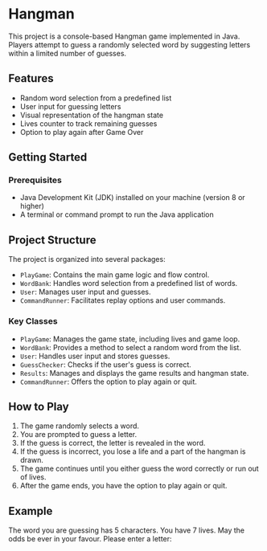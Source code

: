 # Hangman

This project is a console-based Hangman game implemented in Java. Players attempt to guess a randomly selected word by suggesting letters within a limited number of guesses.

## Features

- Random word selection from a predefined list
- User input for guessing letters
- Visual representation of the hangman state
- Lives counter to track remaining guesses
- Option to play again after Game Over

## Getting Started

### Prerequisites

- Java Development Kit (JDK) installed on your machine (version 8 or higher)
- A terminal or command prompt to run the Java application

## Project Structure

The project is organized into several packages:

- `PlayGame`: Contains the main game logic and flow control.
- `WordBank`: Handles word selection from a predefined list of words.
- `User`: Manages user input and guesses.
- `CommandRunner`: Facilitates replay options and user commands.

### Key Classes

- `PlayGame`: Manages the game state, including lives and game loop.
- `WordBank`: Provides a method to select a random word from the list.
- `User`: Handles user input and stores guesses.
- `GuessChecker`: Checks if the user's guess is correct.
- `Results`: Manages and displays the game results and hangman state.
- `CommandRunner`: Offers the option to play again or quit.

## How to Play

1. The game randomly selects a word.
2. You are prompted to guess a letter.
3. If the guess is correct, the letter is revealed in the word.
4. If the guess is incorrect, you lose a life and a part of the hangman is drawn.
5. The game continues until you either guess the word correctly or run out of lives.
6. After the game ends, you have the option to play again or quit.


## Example
The word you are guessing has 5 characters. You have 7 lives. May the odds be ever in your favour.
Please enter a letter:


<script src="https://gist.github.com/Nx-Makomva/1d08f7e161e228c712ae9c6efbdb6b2f.js"></script> 
